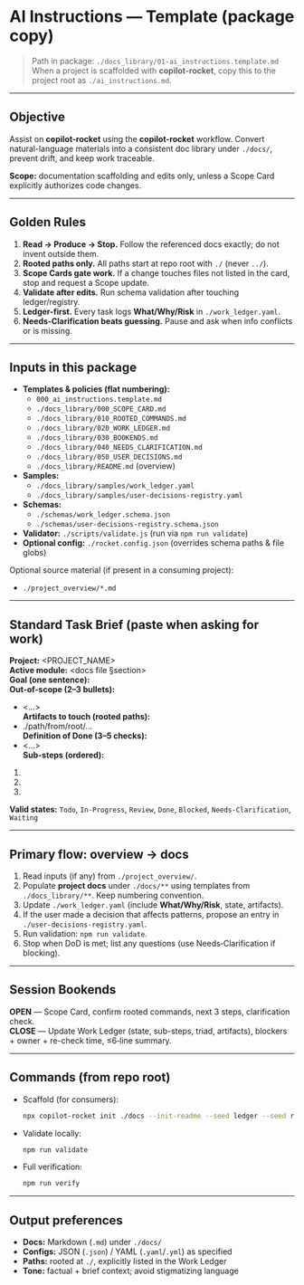 # AI Instructions — Template (package copy)

> Path in package: `./docs_library/01-ai_instructions.template.md`  
> When a project is scaffolded with **copilot-rocket**, copy this to the project root as `./ai_instructions.md`.

---

## Objective

Assist on **copilot-rocket** using the **copilot-rocket** workflow. Convert natural-language materials into a consistent doc library under `./docs/`, prevent drift, and keep work traceable.

**Scope:** documentation scaffolding and edits only, unless a Scope Card explicitly authorizes code changes.

---

## Golden Rules

1. **Read → Produce → Stop.** Follow the referenced docs exactly; do not invent outside them.
2. **Rooted paths only.** All paths start at repo root with `./` (never `../`).
3. **Scope Cards gate work.** If a change touches files not listed in the card, stop and request a Scope update.
4. **Validate after edits.** Run schema validation after touching ledger/registry.
5. **Ledger-first.** Every task logs **What/Why/Risk** in `./work_ledger.yaml`.
6. **Needs‑Clarification beats guessing.** Pause and ask when info conflicts or is missing.

---

## Inputs in this package

- **Templates & policies (flat numbering):**
  - `000_ai_instructions.template.md`
  - `./docs_library/000_SCOPE_CARD.md`
  - `./docs_library/010_ROOTED_COMMANDS.md`
  - `./docs_library/020_WORK_LEDGER.md`
  - `./docs_library/030_BOOKENDS.md`
  - `./docs_library/040_NEEDS_CLARIFICATION.md`
  - `./docs_library/050_USER_DECISIONS.md`
  - `./docs_library/README.md` (overview)
- **Samples:**
  - `./docs_library/samples/work_ledger.yaml`
  - `./docs_library/samples/user-decisions-registry.yaml`
- **Schemas:**
  - `./schemas/work_ledger.schema.json`
  - `./schemas/user-decisions-registry.schema.json`
- **Validator:** `./scripts/validate.js` (run via `npm run validate`)
- **Optional config:** `./rocket.config.json` (overrides schema paths & file globs)

Optional source material (if present in a consuming project):

- `./project_overview/*.md`

---

## Standard Task Brief (paste when asking for work)

**Project:** <PROJECT_NAME>  
**Active module:** <docs file §section>  
**Goal (one sentence):** <exact outcome>  
**Out-of-scope (2–3 bullets):**

- <...>  
  **Artifacts to touch (rooted paths):**
- ./path/from/root/...  
  **Definition of Done (3–5 checks):**
- <...>  
  **Sub-steps (ordered):**

1. <mini step>
2. <mini step>
3. <mini step>

**Valid states:** `Todo`, `In-Progress`, `Review`, `Done`, `Blocked`, `Needs-Clarification`, `Waiting`

---

## Primary flow: overview → docs

1. Read inputs (if any) from `./project_overview/`.
2. Populate **project docs** under `./docs/**` using templates from `./docs_library/**`. Keep numbering convention.
3. Update `./work_ledger.yaml` (include **What/Why/Risk**, state, artifacts).
4. If the user made a decision that affects patterns, propose an entry in `./user-decisions-registry.yaml`.
5. Run validation: `npm run validate`.
6. Stop when DoD is met; list any questions (use Needs‑Clarification if blocking).

---

## Session Bookends

**OPEN** — Scope Card, confirm rooted commands, next 3 steps, clarification check.  
**CLOSE** — Update Work Ledger (state, sub-steps, triad, artifacts), blockers + owner + re-check time, ≤6‑line summary.

---

## Commands (from repo root)

- Scaffold (for consumers):
  ```bash
  npx copilot-rocket init ./docs --init-readme --seed ledger --seed registry
  ```
- Validate locally:
  ```bash
  npm run validate
  ```
- Full verification:
  ```bash
  npm run verify
  ```

---

## Output preferences

- **Docs:** Markdown (`.md`) under `./docs/`
- **Configs:** JSON (`.json`) / YAML (`.yaml`/`.yml`) as specified
- **Paths:** rooted at `./`, explicitly listed in the Work Ledger
- **Tone:** factual + brief context; avoid stigmatizing language
